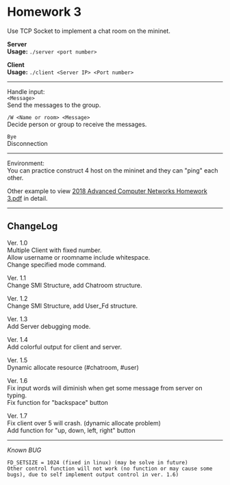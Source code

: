 # Homework 3
Use TCP Socket to implement a chat room on the mininet. 

**Server**  
**Usage:** ```./server <port number>```  

**Client**  
**Usage:** ```./client <Server IP> <Port number>```

- - -

Handle input:  
```<Message>```  
Send the messages to the group.

```/W <Name or room> <Message>```  
Decide person or group to receive the messages.

```Bye```  
Disconnection

- - -

Environment:  
You can practice construct 4 host on the mininet and they can "ping" each other.

Other example to view [2018 Advanced Computer Networks Homework 3.pdf](https://github.com/lee850220/1071-NSYSU_Advanced_Computer_Network/blob/master/HW3/2018%20Advanced%20Computer%20Networks%20Homework%203.pdf) in detail. 

- - -

## ChangeLog
Ver. 1.0  
Multiple Client with fixed number.  
Allow username or roomname include whitespace.  
Change specified mode command.

Ver. 1.1  
Change SMI Structure, add Chatroom structure.

Ver. 1.2  
Change SMI Structure, add User_Fd structure.

Ver. 1.3  
Add Server debugging mode.

Ver. 1.4  
Add colorful output for client and server.

Ver. 1.5  
Dynamic allocate resource (#chatroom, #user)

Ver. 1.6  
Fix input words will diminish when get some message from server on typing.  
Fix function for "backspace" button

Ver. 1.7  
Fix client over 5 will crash. (dynamic allocate problem)  
Add function for "up, down, left, right" button

- - -

_Known BUG_
```
FD_SETSIZE = 1024 (fixed in linux) (may be solve in future)   
Other control function will not work (no function or may cause some bugs), due to self implement output control in ver. 1.6)
